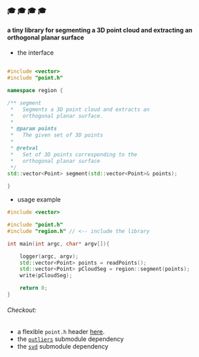 ### :mortar_board: :mortar_board: :mortar_board: :mortar_board:
#### a tiny library for segmenting a 3D point cloud and extracting an orthogonal planar surface

*   the interface

```cpp

#include <vector>
#include "point.h"

namespace region {

/** segment
 *   Segments a 3D point cloud and extracts an
 *   orthogonal planar surface.
 *
 * @param points
 *   The given set of 3D points
 *
 * @retval
 *   Set of 3D points corresponding to the
 *   orthogonal planar surface
 */
std::vector<Point> segment(std::vector<Point>& points);

}

```

* usage example

```cpp
#include <vector>

#include "point.h"
#include "region.h" // <-- include the library

int main(int argc, char* argv[]){

    logger(argc, argv);
    std::vector<Point> points = readPoints();
    std::vector<Point> pCloudSeg = region::segment(points);
    write(pCloudSeg);

    return 0;
}

```

######   Checkout:

* a flexible `point.h` header [here](https://github.com/edisonslightbulbs/point).
* the [`outliers`](https://github.com/edisonslightbulbs/outliers)  submodule dependency
* the [`svd`](https://github.com/edisonslightbulbs/svd)  submodule dependency
